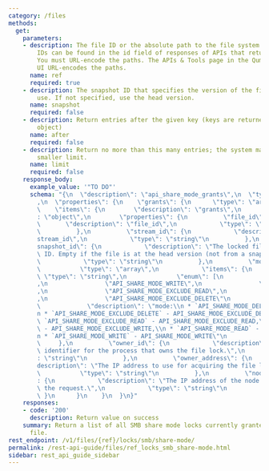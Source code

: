 ```yaml
---
category: /files
methods:
  get:
    parameters:
    - description: The file ID or the absolute path to the file system object. File
        IDs can be found in the id field of responses of APIs that return file attributes.
        You must URL-encode the paths. The APIs & Tools page in the Qumulo Core Web
        UI URL-encodes the paths.
      name: ref
      required: true
    - description: The snapshot ID that specifies the version of the filesystem to
        use. If not specified, use the head version.
      name: snapshot
      required: false
    - description: Return entries after the given key (keys are returned in the paging
        object)
      name: after
      required: false
    - description: Return no more than this many entries; the system may choose a
        smaller limit.
      name: limit
      required: false
    response_body:
      example_value: '"TO DO"'
      schema: "{\n  \"description\": \"api_share_mode_grants\",\n  \"type\": \"object\"\
        ,\n  \"properties\": {\n    \"grants\": {\n      \"type\": \"array\",\n  \
        \    \"items\": {\n        \"description\": \"grants\",\n        \"type\"\
        : \"object\",\n        \"properties\": {\n          \"file_id\": {\n     \
        \       \"description\": \"file_id\",\n            \"type\": \"string\"\n\
        \          },\n          \"stream_id\": {\n            \"description\": \"\
        stream_id\",\n            \"type\": \"string\"\n          },\n          \"\
        snapshot_id\": {\n            \"description\": \"The locked file's snapshot\
        \ ID. Empty if the file is at the head version (not from a snapshot).\",\n\
        \            \"type\": \"string\"\n          },\n          \"mode\": {\n \
        \           \"type\": \"array\",\n            \"items\": {\n             \
        \ \"type\": \"string\",\n              \"enum\": [\n                \"API_SHARE_MODE_READ\"\
        ,\n                \"API_SHARE_MODE_WRITE\",\n                \"API_SHARE_MODE_DELETE\"\
        ,\n                \"API_SHARE_MODE_EXCLUDE_READ\",\n                \"API_SHARE_MODE_EXCLUDE_WRITE\"\
        ,\n                \"API_SHARE_MODE_EXCLUDE_DELETE\"\n              ],\n \
        \             \"description\": \"mode:\\n * `API_SHARE_MODE_DELETE` - API_SHARE_MODE_DELETE,\\\
        n * `API_SHARE_MODE_EXCLUDE_DELETE` - API_SHARE_MODE_EXCLUDE_DELETE,\\n *\
        \ `API_SHARE_MODE_EXCLUDE_READ` - API_SHARE_MODE_EXCLUDE_READ,\\n * `API_SHARE_MODE_EXCLUDE_WRITE`\
        \ - API_SHARE_MODE_EXCLUDE_WRITE,\\n * `API_SHARE_MODE_READ` - API_SHARE_MODE_READ,\\\
        n * `API_SHARE_MODE_WRITE` - API_SHARE_MODE_WRITE\"\n            }\n     \
        \     },\n          \"owner_id\": {\n            \"description\": \"The unique\
        \ identifier for the process that owns the file lock.\",\n            \"type\"\
        : \"string\"\n          },\n          \"owner_address\": {\n            \"\
        description\": \"The IP address to use for acquiring the file lock.\",\n \
        \           \"type\": \"string\"\n          },\n          \"node_address\"\
        : {\n            \"description\": \"The IP address of the node that receives\
        \ the request.\",\n            \"type\": \"string\"\n          }\n       \
        \ }\n      }\n    }\n  }\n}"
    responses:
    - code: '200'
      description: Return value on success
    summary: Return a list of all SMB share mode locks currently granted on the specified
      file.
rest_endpoint: /v1/files/{ref}/locks/smb/share-mode/
permalink: /rest-api-guide/files/ref_locks_smb_share-mode.html
sidebar: rest_api_guide_sidebar
---
```

